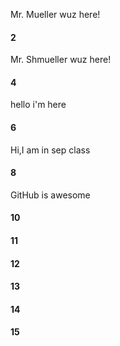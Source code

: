 Mr. Mueller wuz here!
#### 2
 Mr. Shmueller wuz here!
#### 4
hello i'm here
#### 6
Hi,I am in sep class
#### 8
GitHub is awesome
#### 10
#### 11
#### 12
#### 13
#### 14
#### 15